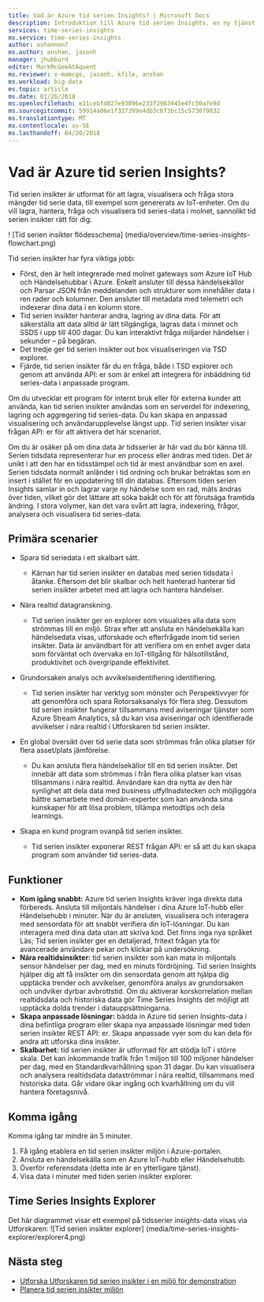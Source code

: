 ```yaml
---
title: Vad är Azure tid serien Insights? | Microsoft Docs
description: Introduktion till Azure tid serien Insights, en ny tjänst för tid serien dataanalys och IoT-lösningar.
services: time-series-insights
ms.service: time-series-insights
author: ashannon7
ms.author: anshan, jasonh
manager: jhubbard
editor: MarkMcGeeAtAquent
ms.reviewer: v-mamcge, jasonh, kfile, anshan
ms.workload: big-data
ms.topic: article
ms.date: 01/26/2018
ms.openlocfilehash: e31cebfd027e93096e233f2963445e4fc50a7e9d
ms.sourcegitcommit: 59914a06e1f337399e4db3c6f3bc15c573079832
ms.translationtype: MT
ms.contentlocale: sv-SE
ms.lasthandoff: 04/20/2018
---
```

# <a name="what-is-azure-time-series-insights"></a>Vad är Azure tid serien Insights?

Tid serien insikter är utformat för att lagra, visualisera och fråga stora mängder tid serie data, till exempel som genererats av IoT-enheter.  Om du vill lagra, hantera, fråga och visualisera tid series-data i molnet, sannolikt tid serien insikter rätt för dig.  

! [Tid serien insikter flödesschema] (media/overview/time-series-insights-flowchart.png)

Tid serien insikter har fyra viktiga jobb:

- Först, den är helt integrerade med molnet gateways som Azure IoT Hub och Händelsehubbar i Azure. Enkelt ansluter till dessa händelsekällor och Parsar JSON från meddelanden och strukturer som innehåller data i ren rader och kolumner. Den ansluter till metadata med telemetri och indexerar dina data i en kolumn store.
- Tid serien insikter hanterar andra, lagring av dina data. För att säkerställa att data alltid är lätt tillgängliga, lagras data i minnet och SSDS i upp till 400 dagar. Du kan interaktivt fråga miljarder händelser i sekunder – på begäran.
- Det tredje ger tid serien insikter out box visualiseringen via TSD explorer.  
- Fjärde, tid serien insikter får du en fråga, både i TSD explorer och genom att använda API: er som är enkel att integrera för inbäddning tid series-data i anpassade program.  

Om du utvecklar ett program för internt bruk eller för externa kunder att använda, kan tid serien insikter användas som en serverdel för indexering, lagring och aggregering tid series-data. Du kan skapa en anpassad visualisering och användarupplevelse längst upp.  Tid serien insikter visar frågan API: er för att aktivera det här scenariot.  

Om du är osäker på om dina data är tidsserier är här vad du bör känna till.  Serien tidsdata representerar hur en process eller ändras med tiden.  Det är unikt i att den har en tidsstämpel och tid är mest användbar som en axel.  Serien tidsdata normalt anländer i tid ordning och brukar betraktas som en insert i stället för en uppdatering till din databas.  Eftersom tiden serien Insights samlar in och lagrar varje ny händelse som en rad, mäts ändras över tiden, vilket gör det lättare att söka bakåt och för att förutsäga framtida ändring.  I stora volymer, kan det vara svårt att lagra, indexering, frågor, analysera och visualisera tid series-data.  

## <a name="primary-scenarios"></a>Primära scenarier

- Spara tid seriedata i ett skalbart sätt.  
  - Kärnan har tid serien insikter en databas med serien tidsdata i åtanke.  Eftersom det blir skalbar och helt hanterad hanterar tid serien insikter arbetet med att lagra och hantera händelser.

- Nära realtid datagranskning.  
  - Tid serien insikter ger en explorer som visualizes alla data som strömmas till en miljö.  Strax efter att ansluta en händelsekälla kan händelsedata visas, utforskade och efterfrågade inom tid serien insikter.  Data är användbart för att verifiera om en enhet avger data som förväntat och övervaka en IoT-tillgång för hälsotillstånd, produktivitet och övergripande effektivitet.  

- Grundorsaken analys och avvikelseidentifiering identifiering.
  - Tid serien insikter har verktyg som mönster och Perspektivvyer för att genomföra och spara Rotorsaksanalys för flera steg.  Dessutom tid serien insikter fungerar tillsammans med aviseringar tjänster som Azure Stream Analytics, så du kan visa aviseringar och identifierade avvikelser i nära realtid i Utforskaren tid serien insikter.  

- En global översikt över tid serie data som strömmas från olika platser för flera asset/plats jämförelse.
  - Du kan ansluta flera händelsekällor till en tid serien insikter.  Det innebär att data som strömmas i från flera olika platser kan visas tillsammans i nära realtid.  Användare kan dra nytta av den här synlighet att dela data med business utfyllnadstecken och möjliggöra bättre samarbete med domän-experter som kan använda sina kunskaper för att lösa problem, tillämpa metodtips och dela learnings.

- Skapa en kund program ovanpå tid serien insikter. 
  - Tid serien insikter exponerar REST frågan API: er så att du kan skapa program som använder tid series-data.

## <a name="capabilities"></a>Funktioner

- **Kom igång snabbt:** Azure tid serien Insights kräver inga direkta data förbereds. Ansluta till miljontals händelser i dina Azure IoT-hubb eller Händelsehubb i minuter. När du är ansluten, visualisera och interagera med sensordata för att snabbt verifiera din IoT-lösningar. Du kan interagera med dina data utan att skriva kod.
Det finns inga nya språket Läs; Tid serien insikter ger en detaljerad, fritext frågan yta för avancerade användare pekar och klickar på undersökning.
- **Nära realtidsinsikter:** tid serien insikter som kan mata in miljontals sensor händelser per dag, med en minuts fördröjning. Tid serien Insights hjälper dig att få insikter om din sensordata genom att hjälpa dig upptäcka trender och avvikelser, genomföra analys av grundorsaken och undviker dyrbar avbrottstid. Om du aktiverar korskorrelation mellan realtidsdata och historiska data gör Time Series Insights det möjligt att upptäcka dolda trender i datauppsättningarna.
- **Skapa anpassade lösningar:** bädda in Azure tid serien Insights-data i dina befintliga program eller skapa nya anpassade lösningar med tiden serien insikter REST API: er. Skapa anpassade vyer som du kan dela för andra att utforska dina insikter.
- **Skalbarhet:** tid serien insikter är utformad för att stödja IoT i större skala. Det kan inkommande trafik från 1 miljon till 100 miljoner händelser per dag, med en Standardkvarhållning span 31 dagar. Du kan visualisera och analysera realtidsdata dataströmmar i nära realtid, tillsammans med historiska data. Går vidare ökar ingång och kvarhållning om du vill hantera företagsnivå.

## <a name="getting-started"></a>Komma igång
Komma igång tar mindre än 5 minuter. 

1.  Få igång etablera en tid serien insikter miljön i Azure-portalen. 
2.  Ansluta en händelsekälla som en Azure IoT-hubb eller Händelsehubb.  
3.  Överför referensdata (detta inte är en ytterligare tjänst).
4.  Visa data i minuter med tiden serien insikter explorer.

## <a name="time-series-insights-explorer"></a>Time Series Insights Explorer
Det här diagrammet visar ett exempel på tidsserier insights-data visas via Utforskaren: ![Tid serien insikter explorer] (media/time-series-insights-explorer/explorer4.png)

## <a name="next-steps"></a>Nästa steg
 - [Utforska Utforskaren tid serien insikter i en miljö för demonstration](./time-series-quickstart.md)
 - [Planera tid serien insikter miljön](time-series-insights-environment-planning.md)

